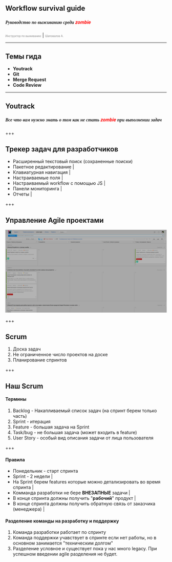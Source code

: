 ## Workflow survival guide
##### <span style="font-family:Helvetica Neue; font-weight:bold">Руководство по выживанию среди <span style="color:red">zombie</span></span>
<span style="font-size:0.6em; color:gray">Инструктор по выживанию</span> |
<span style="font-size:0.6em; color:gray">Шаповалов А.</span>

---

## Темы гида

* **Youtrack**
* **Git**
* **Merge Request**
* **Code Review**

---

## Youtrack

##### <span style="font-family:Helvetica Neue; font-weight:bold">Все что вам нужно знать о том как не стать <span style="color:red">zombie</span> при выполнении задач</span>

+++

## Трекер задач для разработчиков

- Расширенный текстовый поиск (сохраненные поиски)
- Пакетное редактирование                  |
- Клавиатурная навигация                   |
- Настраиваемые поля                       |
- Настраиваемый workflow с помощью JS      |
- Панели мониторинга                       |
- Отчеты                                   |

+++

## Управление Agile проектами

![Image-Absolute](youtrack-agile.png)

+++

## Scrum

1. Доска задач
2. Не ограниченное число проектов на доске
3. Планирование спринтов

+++

## Наш Scrum
#### Термины

1. Backlog - Накапливаемый список задач (на спринт берем только часть)
2. Sprint - итерация
3. Feature - большая задача на Sprint
4. Task/bug - не большая задача (может входить в feature)
5. User Story - особый вид описания задачи от лица пользователя

+++

#### Правила

- Понедельник - старт спринта
- Sprint - 2 недели |
- На Sprint берем  features которые можно детализировать во время спринта |
- Комманда разработки не бере **ВНЕЗАПНЫЕ** задачи |
- В конце спринта должны получить "**рабочий**" продукт |
- В конце спринта должны получить обратную связь от заказчика (менеджера) |

#### Разделение команды на разработку и поддержку

1. Команда разработки работает по спринту
2. Команда поддержки учавствует в спринте если нет работы, но в основном занимается "техническим долгом"
3. Разделение условное и существует пока у нас много legacy. При успешном введении agile разделения не будет.

#### 